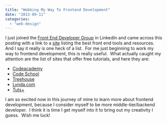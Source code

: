 ```yaml
---
title: "Webbing My Way To Frontend Development"
date: "2013-09-11"
categories: 
  - "web-design"
---
```


I just joined the [Front End Developer Group](http://www.linkedin.com/groups/Front-End-Developer-Group-2231152?trk=my_groups-b-grp-v) in LinkedIn and came across this posting with a link to a [site](http://fredsarmento.me/frontend-tools/#!) listing the best front end tools and resources.  And I say it really is one heck of a list.  For me just beginning to work my way to frontend development, this is really useful.  What actually caught my attention are the list of sites that offer free tutorials, and here they are:

- [Codeacademy](http://www.codecademy.com/)
- [Code School](http://www.codeschool.com/)
- [Treehouse](http://teamtreehouse.com/)
- [Lynda.com](http://www.lynda.com/)
- [Tuts+](https://tutsplus.com/)

I am so excited now in this journey of mine to learn more about frontend development, because I consider myself to be more middle-tier/backend developer.  I think it is time I get myself into it to bring out my creativity I guess.  Wish me luck!
